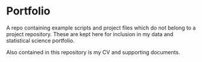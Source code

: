 # Portfolio
A repo containing example scripts and project files which do not belong to a project repository. These are kept here for inclusion in my data and statistical science portfolio.

Also contained in this repository is my CV and supporting documents.
